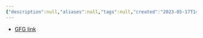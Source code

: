 ```yaml
---
{"description":null,"aliases":null,"tags":null,"created":"2023-05-17T14:06:23","updated":"2023-07-15T21:33:03","title":"understanding python dataclasses","dg-publish":true,"permalink":"/docs/understanding python dataclasses/","dgPassFrontmatter":true}
---
```


- [GFG link](https://www.geeksforgeeks.org/understanding-python-dataclasses/)

